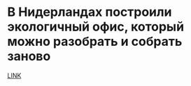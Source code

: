 # В Нидерландах построили экологичный офис, который можно разобрать и собрать заново



[LINK](https://varlamov.ru/3688088.html)